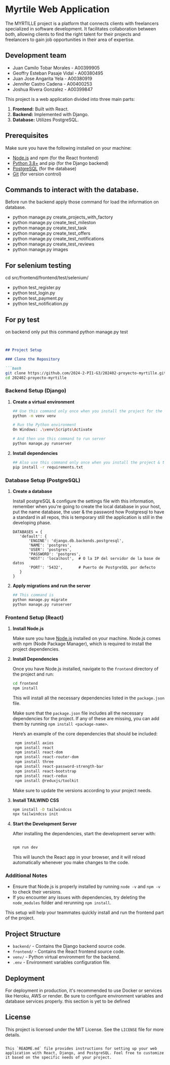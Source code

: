 # Myrtile Web Application

The MYRTILLE project is a platform that connects clients with freelancers specialized in software development. It facilitates collaboration between both, allowing clients to find the right talent for their projects and freelancers to gain job opportunities in their area of expertise.


## **Development team**
  - Juan Camilo Tobar Morales - A00399905
  - Geoffry Esteban Pasaje Vidal - A00380495
  - Juan Jose Angarita Yela - A00380919
  - Jennifer Castro Cadena - A00400253
  - Joshua Rivera Gonzalez - A00399847



This project is a web application divided into three main parts:

1. **Frontend:** Built with React.
2. **Backend:** Implemented with Django.
3. **Database:** Utilizes PostgreSQL.

## Prerequisites

Make sure you have the following installed on your machine:

- [Node.js](https://nodejs.org/) and npm (for the React frontend)
- [Python 3.8+](https://www.python.org/) and pip (for the Django backend)
- [PostgreSQL](https://www.postgresql.org/) (for the database)
- [Git](https://git-scm.com/) (for version control)

## Commands to interact with the database.

  Before run the backend apply those command for load the information on database.
  
- python manage.py create_projects_with_factory
- python manage.py create_test_mileston
- python manage.py create_test_task
- python manage.py create_test_offers
- python manage.py create_test_notifications
- python manage.py create_test_reviews
- python manage.py images

## For selenium testing
  cd src/frontend/frontend/test/selenium/
  
- python test_register.py 
- python test_login.py 
- python test_payment.py 
- python test_notification.py

## For py test
  on backend only put this command
  python manage.py test


```markdown


## Project Setup

### Clone the Repository

```bash
git clone https://github.com/2024-2-PI1-G3/202402-proyecto-myrtille.git
cd 202402-proyecto-myrtille
```

### Backend Setup (Django)

1. **Create a virtual environment**

   ```bash
   ## Use this command only once when you install the project for the first time
   python -m venv venv

   # Run the Python environment
   On Windows: .\venv\Scripts\Activate

   # And then use this command to run server
   python manage.py runserver

   ```

2. **Install dependencies**

   ```bash
   ## Also use this command only once when you install the project & this command is to install libraries
   pip install -r requirements.txt
   ```

### Database Setup (PostgreSQL)

1. **Create a database**

   Install postgreSQL & configure the settings file with this information, remember when you're going to create the local database in your host,
   put the name database, the user & the password how Postgresql to have a standard in all repos, this is temporary still the application is still in the developing phase.

   ```plaintext
   DATABASES = {
      'default': {
          'ENGINE': 'django.db.backends.postgresql',
          'NAME': 'postgres',
          'USER': 'postgres',
          'PASSWORD': 'postgres',
          'HOST': 'localhost',  # O la IP del servidor de la base de datos
          'PORT': '5432',       # Puerto de PostgreSQL por defecto
      }
   }
   ```

5. **Apply migrations and run the server**

   ```bash
   ## This command is 
   python manage.py migrate
   python manage.py runserver
   ```

### Frontend Setup (React)

1. **Install Node.js**

   Make sure you have [Node.js](https://nodejs.org/) installed on your machine. Node.js comes with npm (Node Package Manager), which is required to install the project dependencies.

2. **Install Dependencies**

   Once you have Node.js installed, navigate to the `frontend` directory of the project and run:

   ```bash
   cd frontend
   npm install 
   ```

   This will install all the necessary dependencies listed in the `package.json` file.
   
   Make sure that the `package.json` file includes all the necessary dependencies for the project. If any of these are missing, you can add them by running `npm install <package-name>`.
  
   Here’s an example of the core dependencies that should be included:
  
   ```bash
    npm install axios
    npm install react
    npm install react-dom
    npm install react-router-dom
    npm install three
    npm install react-password-strength-bar
    npm install react-bootstrap
    npm install react-redux
    npm install @reduxjs/toolkit
   ```
  
    Make sure to update the versions according to your project needs.


4. **Install TAILWIND CSS**

    ```bash
    npm install -D tailwindcss
    npx tailwindcss init
    
   ```

6. **Start the Development Server**

   After installing the dependencies, start the development server with:

   ```bash
   
   npm run dev
   
   ```

   This will launch the React app in your browser, and it will reload automatically whenever you make changes to the code.


   

### Additional Notes

- Ensure that Node.js is properly installed by running `node -v` and `npm -v` to check their versions.
- If you encounter any issues with dependencies, try deleting the `node_modules` folder and rerunning `npm install`.

This setup will help your teammates quickly install and run the frontend part of the project.


## Project Structure

- `backend/` - Contains the Django backend source code.
- `frontend/` - Contains the React frontend source code.
- `venv/` - Python virtual environment for the backend.
- `.env` - Environment variables configuration file.


## Deployment

For deployment in production, it's recommended to use Docker or services like Heroku, AWS or render. Be sure to configure environment variables and database services properly.
this section is yet to be defined

## License

This project is licensed under the MIT License. See the `LICENSE` file for more details.
```

This `README.md` file provides instructions for setting up your web application with React, Django, and PostgreSQL. Feel free to customize it based on the specific needs of your project.
